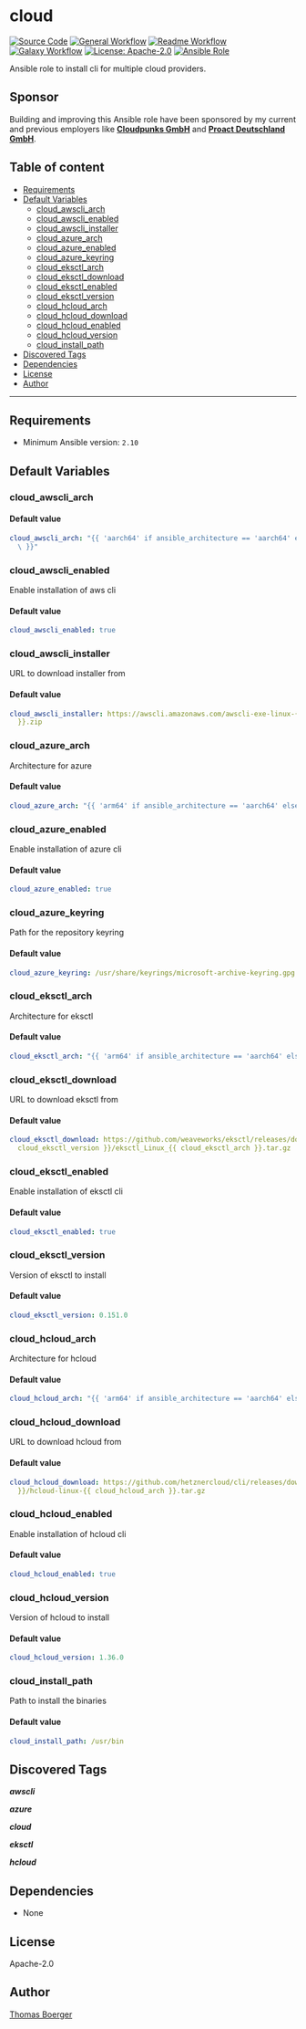 # cloud

[![Source Code](https://img.shields.io/badge/github-source%20code-blue?logo=github&amp;logoColor=white)](https://github.com/rolehippie/cloud)
[![General Workflow](https://github.com/rolehippie/cloud/actions/workflows/general.yml/badge.svg)](https://github.com/rolehippie/cloud/actions/workflows/general.yml)
[![Readme Workflow](https://github.com/rolehippie/cloud/actions/workflows/readme.yml/badge.svg)](https://github.com/rolehippie/cloud/actions/workflows/readme.yml)
[![Galaxy Workflow](https://github.com/rolehippie/cloud/actions/workflows/galaxy.yml/badge.svg)](https://github.com/rolehippie/cloud/actions/workflows/galaxy.yml)
[![License: Apache-2.0](https://img.shields.io/github/license/rolehippie/cloud)](https://github.com/rolehippie/cloud/blob/master/LICENSE)
[![Ansible Role](https://img.shields.io/badge/role-rolehippie.cloud-blue)](https://galaxy.ansible.com/rolehippie/cloud)

Ansible role to install cli for multiple cloud providers.

## Sponsor

Building and improving this Ansible role have been sponsored by my current and previous employers like **[Cloudpunks GmbH](https://cloudpunks.de)** and **[Proact Deutschland GmbH](https://www.proact.eu)**.

## Table of content

- [Requirements](#requirements)
- [Default Variables](#default-variables)
  - [cloud_awscli_arch](#cloud_awscli_arch)
  - [cloud_awscli_enabled](#cloud_awscli_enabled)
  - [cloud_awscli_installer](#cloud_awscli_installer)
  - [cloud_azure_arch](#cloud_azure_arch)
  - [cloud_azure_enabled](#cloud_azure_enabled)
  - [cloud_azure_keyring](#cloud_azure_keyring)
  - [cloud_eksctl_arch](#cloud_eksctl_arch)
  - [cloud_eksctl_download](#cloud_eksctl_download)
  - [cloud_eksctl_enabled](#cloud_eksctl_enabled)
  - [cloud_eksctl_version](#cloud_eksctl_version)
  - [cloud_hcloud_arch](#cloud_hcloud_arch)
  - [cloud_hcloud_download](#cloud_hcloud_download)
  - [cloud_hcloud_enabled](#cloud_hcloud_enabled)
  - [cloud_hcloud_version](#cloud_hcloud_version)
  - [cloud_install_path](#cloud_install_path)
- [Discovered Tags](#discovered-tags)
- [Dependencies](#dependencies)
- [License](#license)
- [Author](#author)

---

## Requirements

- Minimum Ansible version: `2.10`


## Default Variables

### cloud_awscli_arch

#### Default value

```YAML
cloud_awscli_arch: "{{ 'aarch64' if ansible_architecture == 'aarch64' else 'x86_64'\
  \ }}"
```

### cloud_awscli_enabled

Enable installation of aws cli

#### Default value

```YAML
cloud_awscli_enabled: true
```

### cloud_awscli_installer

URL to download installer from

#### Default value

```YAML
cloud_awscli_installer: https://awscli.amazonaws.com/awscli-exe-linux-{{ cloud_awscli_arch
  }}.zip
```

### cloud_azure_arch

Architecture for azure

#### Default value

```YAML
cloud_azure_arch: "{{ 'arm64' if ansible_architecture == 'aarch64' else 'amd64' }}"
```

### cloud_azure_enabled

Enable installation of azure cli

#### Default value

```YAML
cloud_azure_enabled: true
```

### cloud_azure_keyring

Path for the repository keyring

#### Default value

```YAML
cloud_azure_keyring: /usr/share/keyrings/microsoft-archive-keyring.gpg
```

### cloud_eksctl_arch

Architecture for eksctl

#### Default value

```YAML
cloud_eksctl_arch: "{{ 'arm64' if ansible_architecture == 'aarch64' else 'amd64' }}"
```

### cloud_eksctl_download

URL to download eksctl from

#### Default value

```YAML
cloud_eksctl_download: https://github.com/weaveworks/eksctl/releases/download/v{{
  cloud_eksctl_version }}/eksctl_Linux_{{ cloud_eksctl_arch }}.tar.gz
```

### cloud_eksctl_enabled

Enable installation of eksctl cli

#### Default value

```YAML
cloud_eksctl_enabled: true
```

### cloud_eksctl_version

Version of eksctl to install

#### Default value

```YAML
cloud_eksctl_version: 0.151.0
```

### cloud_hcloud_arch

Architecture for hcloud

#### Default value

```YAML
cloud_hcloud_arch: "{{ 'arm64' if ansible_architecture == 'aarch64' else 'amd64' }}"
```

### cloud_hcloud_download

URL to download hcloud from

#### Default value

```YAML
cloud_hcloud_download: https://github.com/hetznercloud/cli/releases/download/v{{ cloud_hcloud_version
  }}/hcloud-linux-{{ cloud_hcloud_arch }}.tar.gz
```

### cloud_hcloud_enabled

Enable installation of hcloud cli

#### Default value

```YAML
cloud_hcloud_enabled: true
```

### cloud_hcloud_version

Version of hcloud to install

#### Default value

```YAML
cloud_hcloud_version: 1.36.0
```

### cloud_install_path

Path to install the binaries

#### Default value

```YAML
cloud_install_path: /usr/bin
```

## Discovered Tags

**_awscli_**

**_azure_**

**_cloud_**

**_eksctl_**

**_hcloud_**


## Dependencies

- None

## License

Apache-2.0

## Author

[Thomas Boerger](https://github.com/tboerger)
